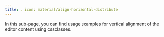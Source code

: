 ```yaml
---
title: 。icon: material/align-horizontal-distribute
---
```


In this sub-page, you can find usage examples for vertical alignment of the
editor content using cssclasses.

